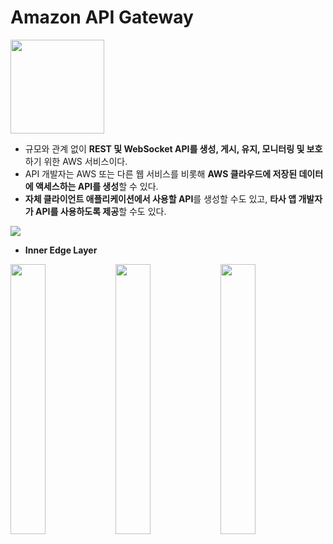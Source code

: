 # Amazon API Gateway
<img src="https://kagarlickij.com/wp-content/uploads/2019/03/aws-api-gateway-icon.png" width="150">

- 규모와 관계 없이 **REST 및 WebSocket API를 생성, 게시, 유지, 모니터링 및 보호**하기 위한 AWS 서비스이다.
- API 개발자는 AWS 또는 다른 웹 서비스를 비롯해 **AWS 클라우드에 저장된 데이터에 액세스하는 API를 생성**할 수 있다. 
- **자체 클라이언트 애플리케이션에서 사용할 API**를 생성할 수도 있고, **타사 앱 개발자가 API를 사용하도록 제공**할 수도 있다.
<img src="https://docs.aws.amazon.com/ko_kr/apigateway/latest/developerguide/images/Product-Page-Diagram_Amazon-API-Gateway-How-Works.png">

- **Inner Edge Layer**

<img src="https://image.slidesharecdn.com/winesoftsponsorparkjungsoo-180423065539/95/inner-edge-layer-aws-summit-seoul-2018-12-638.jpg?cb=1525832328" width="33.3%"><img src="https://image.slidesharecdn.com/winesoftsponsorparkjungsoo-180423065539/95/inner-edge-layer-aws-summit-seoul-2018-13-638.jpg?cb=1525832328" width="33.3%"><img src="https://image.slidesharecdn.com/winesoftsponsorparkjungsoo-180423065539/95/inner-edge-layer-aws-summit-seoul-2018-14-638.jpg?cb=1525832328" width="33.3%">

